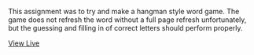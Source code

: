 This assignment was to try and make a hangman style word game. The game does not refresh the word without a full page refresh unfortunately, but the guessing and filling in of correct letters should perform properly.


[View Live](http://word_game.surge.sh)
